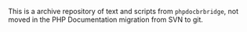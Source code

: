 This is a archive repository of text and scripts from `phpdocbrbridge`, not moved in the PHP Documentation migration from SVN to git.
